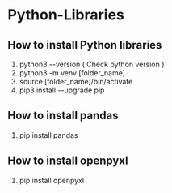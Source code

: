 # Python-Libraries

## How to install Python libraries   
  1. python3 --version ( Check python version )
  2. python3 -m venv [folder_name]
  3. source [folder_name]/bin/activate
  4. pip3 install --upgrade pip

## How to install pandas 
  1. pip install pandas

## How to install openpyxl
  1. pip install openpyxl
